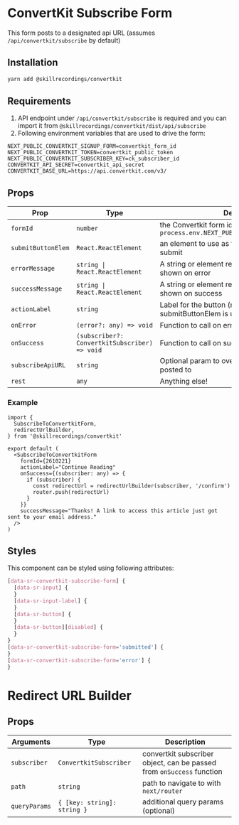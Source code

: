 # ConvertKit Subscribe Form

This form posts to a designated api URL (assumes `/api/convertkit/subscribe` by default)

## Installation

```bash
yarn add @skillrecordings/convertkit
```

## Requirements

1. API endpoint under `/api/convertkit/subscribe` is required and you can import it from `@skillrecordings/convertkit/dist/api/subscribe`
2. Following environment variables that are used to drive the form:

```env
NEXT_PUBLIC_CONVERTKIT_SIGNUP_FORM=convertkit_form_id
NEXT_PUBLIC_CONVERTKIT_TOKEN=convertkit_public_token
NEXT_PUBLIC_CONVERTKIT_SUBSCRIBER_KEY=ck_subscriber_id
CONVERTKIT_API_SECRET=convertkit_api_secret
CONVERTKIT_BASE_URL=https://api.convertkit.com/v3/
```

## Props

| Prop               | Type                                          | Description                                                                          |
| ------------------ | --------------------------------------------- | ------------------------------------------------------------------------------------ |
| `formId`           | `number`                                      | the Convertkit form id, defaults to `process.env.NEXT_PUBLIC_CONVERTKIT_SIGNUP_FORM` |
| `submitButtonElem` | `React.ReactElement`                          | an element to use as the button for the form submit                                  |
| `errorMessage`     | `string \| React.ReactElement`                | A string or element representing the message shown on error                          |
| `successMessage`   | `string \| React.ReactElement`                | A string or element representing the message shown on success                        |
| `actionLabel`      | `string`                                      | Label for the button (not used if submitButtonElem is used)                          |
| `onError`          | `(error?: any) => void`                       | Function to call on error                                                            |
| `onSuccess`        | `(subscriber?: ConvertkitSubscriber) => void` | Function to call on success                                                          |
| `subscribeApiURL`  | `string`                                      | Optional param to override the api url that gets posted to                           |
| `rest`             | `any`                                         | Anything else!                                                                       |

### Example

```tsx
import {
  SubscribeToConvertkitForm,
  redirectUrlBuilder,
} from '@skillrecordings/convertkit'

export default (
  <SubscribeToConvertkitForm
    formId={2610221}
    actionLabel="Continue Reading"
    onSuccess={(subscriber: any) => {
      if (subscriber) {
        const redirectUrl = redirectUrlBuilder(subscriber, '/confirm')
        router.push(redirectUrl)
      }
    }}
    successMessage="Thanks! A link to access this article just got sent to your email address."
  />
)
```

## Styles

This component can be styled using following attributes:

```scss
[data-sr-convertkit-subscribe-form] {
  [data-sr-input] {
  }
  [data-sr-input-label] {
  }
  [data-sr-button] {
  }
  [data-sr-button][disabled] {
  }
}
[data-sr-convertkit-subscribe-form='submitted'] {
}
[data-sr-convertkit-subscribe-form='error'] {
}
```

# Redirect URL Builder

## Props

| Arguments     | Type                        | Description                                                           |
| ------------- | --------------------------- | --------------------------------------------------------------------- |
| `subscriber`  | `ConvertkitSubscriber`      | convertkit subscriber object, can be passed from `onSuccess` function |
| `path`        | `string`                    | path to navigate to with `next/router`                                |
| `queryParams` | `{ [key: string]: string }` | additional query params (optional)                                    |
